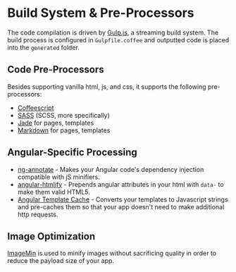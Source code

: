 # Build System & Pre-Processors

The code compilation is driven by [Gulp.js](http://gulpjs.com/), a streaming build system. The build process is configured in `Gulpfile.coffee` and outputted code is placed into the `generated` folder.

## Code Pre-Processors

Besides supporting vanilla html, js, and css, it supports the following pre-processors:

* [Coffeescript](http://coffeescript.org/)
* [SASS](http://sass-lang.com/) (SCSS, more specifically)
* [Jade](http://jade-lang.com) for pages, templates
* [Markdown](http://jade-lang.com) for pages, templates

## Angular-Specific Processing

* [ng-annotate](https://github.com/olov/ng-annotate) - Makes your Angular code's dependency injection compatible with jS minifiers.
* [angular-htmlify](https://github.com/pgilad/gulp-angular-htmlify) - Prepends angular attributes in your html with `data-` to make them valid HTML5.
* [Angular Template Cache](https://github.com/miickel/gulp-angular-templatecache) - Converts your templates to Javascript strings and pre-caches them so that your app doesn't need to make additional http requests.

## Image Optimization

[ImageMin](https://github.com/sindresorhus/gulp-imagemin) is used to minify images without sacrificing quality in order to reduce the payload size of your app.
